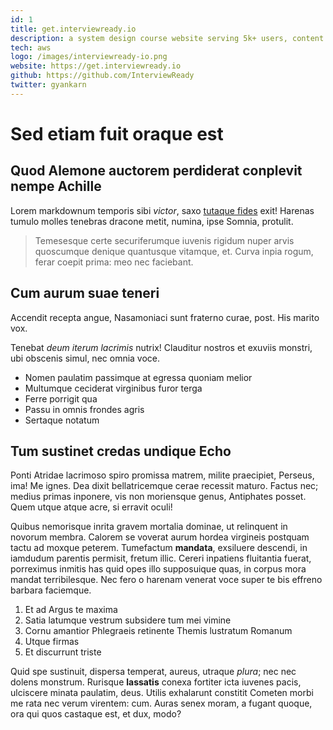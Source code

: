 ```yaml
---
id: 1
title: get.interviewready.io
description: a system design course website serving 5k+ users, content provided by youtuber gaurav sen. (freelance)
tech: aws
logo: /images/interviewready-io.png
website: https://get.interviewready.io
github: https://github.com/InterviewReady
twitter: gyankarn
---
```


# Sed etiam fuit oraque est

## Quod Alemone auctorem perdiderat conplevit nempe Achille

Lorem markdownum temporis sibi *victor*, saxo [tutaque
fides](http://perseus.io/) exit! Harenas tumulo molles tenebras dracone metit,
numina, ipse Somnia, protulit.

> Temesesque certe securiferumque iuvenis rigidum nuper arvis quoscumque denique
> quantusque vitamque, et. Curva inpia rogum, ferar coepit prima: meo nec
> faciebant.

## Cum aurum suae teneri

Accendit recepta angue, Nasamoniaci sunt fraterno curae, post. His marito vox.

Tenebat *deum iterum lacrimis* nutrix! Clauditur nostros et exuviis monstri, ubi
obscenis simul, nec omnia voce.

- Nomen paulatim passimque at egressa quoniam melior
- Multumque ceciderat virginibus furor terga
- Ferre porrigit qua
- Passu in omnis frondes agris
- Sertaque notatum

## Tum sustinet credas undique Echo

Ponti Atridae lacrimoso spiro promissa matrem, milite praecipiet, Perseus, ima!
Me ignes. Dea dixit bellatricemque cerae recessit maturo. Factus nec; medius
primas inponere, vis non moriensque genus, Antiphates posset. Quem utque atque
acre, si erravit oculi!

Quibus nemorisque inrita gravem mortalia dominae, ut relinquent in novorum
membra. Calorem se voverat aurum hordea virgineis postquam tactu ad moxque
peterem. Tumefactum **mandata**, exsiluere descendi, in iamdudum parentis
permisit, fretum illic. Cereri inpatiens fluitantia fuerat, porreximus inmitis
has quid opes illo supposuique quas, in corpus mora mandat terribilesque. Nec
fero o harenam venerat voce super te bis effreno barbara faciemque.

1. Et ad Argus te maxima
2. Satia latumque vestrum subsidere tum mei vimine
3. Cornu amantior Phlegraeis retinente Themis lustratum Romanum
4. Utque firmas
5. Et discurrunt triste

Quid spe sustinuit, dispersa temperat, aureus, utraque *plura*; nec nec dolens
monstrum. Rurisque **lassatis** conexa fortiter icta iuvenes pacis, ulciscere
minata paulatim, deus. Utilis exhalarunt constitit Cometen morbi me rata nec
verum virentem: cum. Auras senex moram, a fugant quoque, ora qui quos castaque
est, et dux, modo?
